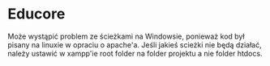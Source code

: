 # Educore

Może wystąpić problem ze ścieżkami na Windowsie, ponieważ kod był pisany na linuxie w opraciu o apache'a. Jeśli jakieś scieżki nie będą działać, należy ustawić w xampp'ie root folder na folder projektu a nie folder htdocs. 
